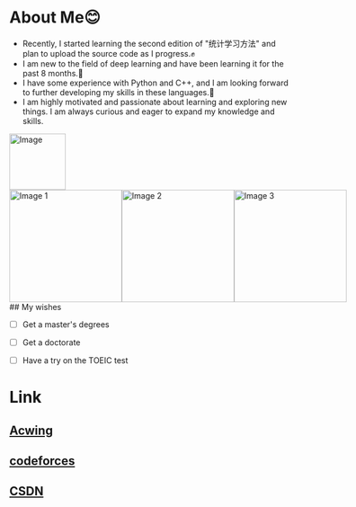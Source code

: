 # About Me😊
* Recently, I started learning the second edition of "统计学习方法" and plan to upload the source code as I progress.✊
* I am new to the field of deep learning and have been learning it for the past 8 months.🙏
* I have some experience with Python and C++, and I am looking forward to further developing my skills in these languages.💪
* I am highly motivated and passionate about learning and exploring new things. I am always curious and eager to expand my knowledge and skills.

<img src="https://github.com/Mahiro2211/Mahiro2211/assets/130811701/c7753ba7-12f9-4f0e-aa1b-26fe6b6c90a0" alt="Image" style="width:100px;height:100px;">

<div style="display: flex;">
    <img src="https://github.com/Mahiro2211/Mahiro2211/assets/130811701/c7753ba7-12f9-4f0e-aa1b-26fe6b6c90a0" alt="Image 1" style="width: 200px; height: auto;">
    <img src="https://github.com/Mahiro2211/Mahiro2211/assets/130811701/c7753ba7-12f9-4f0e-aa1b-26fe6b6c90a0" alt="Image 2" style="width: 200px; height: auto;">
    <img src="https://github.com/Mahiro2211/Mahiro2211/assets/130811701/c7753ba7-12f9-4f0e-aa1b-26fe6b6c90a0" alt="Image 3" style="width: 200px; height: auto;">
</div>
## My wishes

 - [ ] Get a master's degrees
 - [ ] Get a doctorate
 - [ ] Have a try on the TOEIC test


# Link
## [Acwing](https://www.acwing.com/user/myspace/index/207521/)
## [codeforces](https://codeforces.com/profile/douhuanmin)
## [CSDN](https://blog.csdn.net/douhuanmin123?spm=1055.2569.3001.5343)


